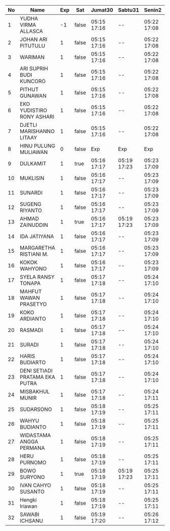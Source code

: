 | No | Name | Exp | Sat | Jumat30 | Sabtu31 | Senin2 | Selasa3 | Rabu4 | Kamis5 | Jumat6 | Sabtu7 | Senin9 | Selasa10 | Rabu11 | Kamis12 | Jumat13 | Sabtu14 | Senin16 | Selasa17 | Rabu18 | Kamis19 | Jumat20 | Sabtu21 | Senin23 | Selasa24 | Rabu25 | Kamis26 | Jumat27 | Sabtu28 | Senin30 |
|-----|-----|-----|-----|-----|-----|-----|-----|-----|-----|-----|-----|-----|-----|-----|-----|-----|-----|-----|-----|-----|-----|-----|-----|-----|-----|-----|-----|-----|-----|-----|
| 1 | YUDHA VIRMA ALLASCA | -1 | false | 05:15 17:16 | -- | 05:22 17:08 | 05:28 17:00 | 05:29 17:00 | 05:23 17:00 | 05:08 17:09 | -- | 05:08 17:24 | 05:11 17:17 | 05:18 17:00 | 05:04 17:23 | 05:18 17:27 | -- | 05:29 17:27 | 05:06 17:19 | 05:12 17:09 | 05:09 17:26 | 05:03 17:11 | -- | 05:04 17:14 | 05:07 17:05 | 05:25 17:07 | 05:17 17:29 | 05:04 17:10 | -- | 05:12 - |
| 2 | JOHAN ARI PITUTULU | 1 | false | 05:15 17:16 | -- | 05:22 17:08 | 05:28 17:00 | 05:29 17:00 | 05:23 17:00 | 05:08 17:09 | -- | 05:08 17:24 | 05:11 17:17 | 05:18 17:00 | 05:04 17:23 | 05:18 17:27 | -- | 05:29 17:27 | 05:06 17:19 | 05:12 17:09 | 05:09 17:26 | 05:03 17:11 | -- | 05:04 17:14 | 05:07 17:05 | 05:25 17:07 | 05:17 17:29 | 05:04 17:10 | -- | 05:12 - |
| 3 | WARIMAN | 1 | false | 05:15 17:16 | -- | 05:22 17:08 | 05:28 17:00 | 05:29 17:00 | 05:23 17:00 | 05:08 17:09 | -- | 05:08 17:24 | 05:11 17:17 | 05:18 17:00 | 05:04 17:23 | 05:18 17:27 | -- | 05:29 17:27 | 05:06 17:19 | 05:12 17:09 | 05:09 17:26 | 05:03 17:11 | -- | 05:04 17:14 | 05:07 17:05 | 05:25 17:07 | 05:17 17:29 | 05:04 17:10 | -- | 05:12 - |
| 4 | ARI SUPRIH BUDI KUNCORO | 1 | false | 05:15 17:16 | -- | 05:22 17:08 | 05:28 17:00 | 05:29 17:00 | 05:23 17:00 | 05:08 17:09 | -- | 05:08 17:24 | 05:11 17:17 | 05:18 17:00 | 05:04 17:23 | 05:18 17:27 | -- | 05:29 17:27 | 05:06 17:19 | 05:12 17:09 | 05:09 17:26 | 05:03 17:11 | -- | 05:04 17:14 | 05:07 17:05 | 05:25 17:07 | 05:17 17:29 | 05:04 17:10 | -- | 05:12 - |
| 5 | PITHUT GUNAWAN | 1 | false | 05:15 17:16 | -- | 05:22 17:08 | 05:28 17:00 | 05:29 17:00 | 05:23 17:00 | 05:08 17:09 | -- | 05:08 17:24 | 05:11 17:17 | 05:18 17:00 | 05:04 17:23 | 05:18 17:27 | -- | 05:29 17:27 | 05:06 17:19 | 05:12 17:09 | 05:09 17:26 | 05:03 17:11 | -- | 05:04 17:14 | 05:07 17:05 | 05:25 17:08 | 05:17 17:29 | 05:04 17:10 | -- | 05:12 - |
| 6 | EKO YUDISTIRO RONY ASHARI | 1 | false | 05:15 17:16 | -- | 05:22 17:08 | 05:28 17:00 | 05:29 17:00 | 05:23 17:00 | 05:08 17:09 | -- | 05:08 17:24 | 05:11 17:17 | 05:18 17:00 | 05:04 17:23 | 05:18 17:27 | -- | 05:29 17:27 | 05:06 17:19 | 05:12 17:09 | 05:09 17:26 | 05:03 17:12 | -- | 05:04 17:15 | 05:07 17:05 | 05:25 17:08 | 05:17 17:29 | 05:04 17:10 | -- | 05:12 - |
| 7 | DJETLI MARISHANNO LITAAY | 1 | false | 05:15 17:16 | -- | 05:22 17:08 | 05:28 17:00 | 05:29 17:00 | 05:23 17:00 | 05:08 17:09 | -- | 05:08 17:25 | 05:11 17:17 | 05:18 17:01 | 05:04 17:23 | 05:18 17:27 | -- | 05:29 17:27 | 05:06 17:19 | 05:12 17:09 | 05:09 17:26 | 05:03 17:12 | -- | 05:04 17:15 | 05:07 17:06 | 05:25 17:08 | 05:17 17:29 | 05:04 17:10 | -- | 05:12 - |
| 8 | HINU PULUNG MULIAWAN | 0 | false | Exp | Exp | Exp | Exp | Exp | Exp | Exp | Exp | Exp | Exp | Exp | Exp | Exp | Exp | Exp | Exp | Exp | Exp | Exp | Exp | Exp | Exp | Exp | Exp | Exp | Exp | Exp |
| 9 | DULKAMIT | 1 | true | 05:16 17:17 | 05:19 17:23 | 05:23 17:09 | 05:29 17:01 | 05:30 17:01 | 05:24 17:01 | 05:09 17:10 | 05:27 17:25 | 05:09 17:25 | 05:12 17:18 | 05:19 17:01 | 05:05 17:24 | 05:19 17:28 | 05:20 17:06 | 05:30 17:28 | 05:07 17:20 | 05:13 17:10 | 05:10 17:27 | 05:04 17:12 | 05:01 17:27 | 05:05 17:15 | 05:08 17:06 | 05:26 17:08 | 05:18 17:30 | 05:05 17:11 | 05:28 17:21 | 05:13 - |
| 10 | MUKLISIN | 1 | false | 05:16 17:17 | -- | 05:23 17:09 | 05:29 17:01 | 05:30 17:01 | 05:24 17:01 | 05:09 17:10 | -- | 05:09 17:25 | 05:12 17:18 | 05:19 17:01 | 05:05 17:24 | 05:19 17:28 | -- | 05:30 17:28 | 05:07 17:20 | 05:13 17:10 | 05:10 17:27 | 05:04 17:12 | -- | 05:05 17:15 | 05:08 17:06 | 05:26 17:08 | 05:18 17:30 | 05:05 17:11 | -- | 05:13 - |
| 11 | SUNARDI | 1 | false | 05:16 17:17 | -- | 05:23 17:09 | 05:29 17:01 | 05:30 17:01 | 05:24 17:01 | 05:09 17:10 | -- | 05:09 17:25 | 05:12 17:18 | 05:19 17:01 | 05:05 17:24 | 05:19 17:28 | -- | 05:30 17:28 | 05:07 17:20 | 05:13 17:10 | 05:10 17:27 | 05:04 17:12 | -- | 05:05 17:15 | 05:08 17:06 | 05:26 17:08 | 05:18 17:30 | 05:05 17:11 | -- | 05:13 - |
| 12 | SUGENG RIYANTO | 1 | false | 05:16 17:17 | -- | 05:23 17:09 | 05:29 17:01 | 05:30 17:01 | 05:24 17:01 | 05:09 17:10 | -- | 05:09 17:25 | 05:12 17:18 | 05:19 17:01 | 05:05 17:24 | 05:19 17:28 | -- | 05:30 17:28 | 05:07 17:20 | 05:13 17:10 | 05:10 17:27 | 05:04 17:12 | -- | 05:05 17:16 | 05:08 17:06 | 05:26 17:09 | 05:18 17:30 | 05:05 17:11 | -- | 05:13 - |
| 13 | AHMAD ZAINUDDIN | 1 | true | 05:16 17:17 | 05:19 17:23 | 05:23 17:09 | 05:29 17:01 | 05:30 17:01 | 05:24 17:01 | 05:09 17:10 | 05:27 17:25 | 05:09 17:25 | 05:12 17:18 | 05:19 17:01 | 05:05 17:24 | 05:19 17:28 | 05:20 17:06 | 05:30 17:28 | 05:07 17:20 | 05:13 17:10 | 05:10 17:27 | 05:04 17:12 | 05:01 17:27 | 05:05 17:16 | 05:08 17:06 | 05:26 17:09 | 05:18 17:30 | 05:05 17:11 | 05:28 17:21 | 05:13 - |
| 14 | IDA JATIYANA | 1 | false | 05:16 17:17 | -- | 05:23 17:09 | 05:29 17:01 | 05:30 17:01 | 05:24 17:01 | 05:09 17:10 | -- | 05:09 17:25 | 05:12 17:18 | 05:19 17:02 | 05:05 17:24 | 05:19 17:28 | -- | 05:30 17:28 | 05:07 17:20 | 05:13 17:10 | 05:10 17:27 | 05:04 17:13 | -- | 05:05 17:16 | 05:08 17:06 | 05:26 17:09 | 05:18 17:30 | 05:05 17:11 | -- | 05:13 - |
| 15 | MARGARETHA RISTIANI M. | 1 | false | 05:16 17:17 | -- | 05:23 17:09 | 05:29 17:01 | 05:30 17:01 | 05:24 17:01 | 05:09 17:10 | -- | 05:09 17:26 | 05:12 17:18 | 05:19 17:02 | 05:05 17:25 | 05:19 17:28 | -- | 05:30 17:28 | 05:07 17:20 | 05:13 17:10 | 05:10 17:27 | 05:04 17:13 | -- | 05:05 17:16 | 05:08 17:06 | 05:26 17:09 | 05:18 17:31 | 05:05 17:11 | -- | 05:13 - |
| 16 | KOKOK WAHYONO | 1 | false | 05:16 17:17 | -- | 05:23 17:09 | 05:29 17:01 | 05:30 17:01 | 05:24 17:01 | 05:09 17:10 | -- | 05:09 17:26 | 05:13 17:18 | 05:19 17:02 | 05:05 17:25 | 05:20 17:29 | -- | 05:30 17:28 | 05:07 17:20 | 05:13 17:10 | 05:10 17:27 | 05:04 17:13 | -- | 05:06 17:17 | 05:08 17:07 | 05:26 17:09 | 05:19 17:31 | 05:05 17:11 | -- | 05:14 - |
| 17 | SYELA RANSY TONAPA | 1 | false | 05:17 17:18 | -- | 05:24 17:10 | 05:30 17:02 | 05:31 17:02 | 05:25 17:02 | 05:10 17:11 | -- | 05:10 17:26 | 05:13 17:19 | 05:20 17:02 | 05:06 17:25 | 05:20 17:29 | -- | 05:31 17:29 | 05:08 17:21 | 05:14 17:11 | 05:11 17:28 | 05:05 17:13 | -- | 05:06 17:17 | 05:09 17:07 | 05:27 17:10 | 05:19 17:31 | 05:06 17:12 | -- | 05:14 - |
| 18 | MAHFUT WAWAN PRASETYO | 1 | false | 05:17 17:18 | -- | 05:24 17:10 | 05:30 17:02 | 05:31 17:02 | 05:25 17:02 | 05:10 17:11 | -- | 05:10 17:26 | 05:13 17:19 | 05:20 17:02 | 05:06 17:25 | 05:20 17:29 | -- | 05:31 17:29 | 05:08 17:21 | 05:14 17:11 | 05:11 17:28 | 05:05 17:13 | -- | 05:06 17:17 | 05:09 17:07 | 05:27 17:10 | 05:19 17:31 | 05:06 17:12 | -- | 05:14 - |
| 19 | KOKO ARDIANTO | 1 | false | 05:17 17:18 | -- | 05:24 17:10 | 05:30 17:02 | 05:31 17:02 | 05:25 17:02 | 05:10 17:11 | -- | 05:10 17:26 | 05:13 17:19 | 05:20 17:03 | 05:06 17:25 | 05:20 17:29 | -- | 05:31 17:29 | 05:08 17:21 | 05:14 17:11 | 05:11 17:28 | 05:05 17:13 | -- | 05:06 17:18 | 05:09 17:07 | 05:27 17:10 | 05:19 17:31 | 05:06 17:12 | -- | 05:14 - |
| 20 | RASMADI | 1 | false | 05:17 17:18 | -- | 05:24 17:10 | 05:30 17:02 | 05:31 17:02 | 05:25 17:02 | 05:10 17:11 | -- | 05:10 17:26 | 05:13 17:19 | 05:20 17:03 | 05:06 17:26 | 05:20 17:29 | -- | 05:31 17:29 | 05:08 17:21 | 05:14 17:11 | 05:11 17:28 | 05:05 17:13 | -- | 05:06 17:18 | 05:09 17:07 | 05:27 17:10 | 05:19 17:31 | 05:06 17:12 | -- | 05:14 - |
| 21 | SURADI | 1 | false | 05:17 17:18 | -- | 05:24 17:10 | 05:30 17:02 | 05:31 17:02 | 05:25 17:02 | 05:10 17:11 | -- | 05:10 17:26 | 05:13 17:19 | 05:20 17:03 | 05:06 17:26 | 05:20 17:29 | -- | 05:31 17:29 | 05:08 17:21 | 05:14 17:11 | 05:11 17:28 | 05:05 17:14 | -- | 05:06 17:18 | 05:09 17:07 | 05:27 17:10 | 05:19 17:32 | 05:06 17:12 | -- | 05:14 - |
| 22 | HARIS BUDIARTO | 1 | false | 05:17 17:18 | -- | 05:24 17:10 | 05:30 17:02 | 05:31 17:02 | 05:25 17:02 | 05:10 17:11 | -- | 05:10 17:27 | 05:13 17:19 | 05:20 17:03 | 05:06 17:26 | 05:20 17:29 | -- | 05:31 17:29 | 05:08 17:21 | 05:14 17:11 | 05:11 17:28 | 05:05 17:14 | -- | 05:06 17:18 | 05:09 17:07 | 05:27 17:10 | 05:19 17:32 | 05:06 17:12 | -- | 05:14 - |
| 23 | DENI SETIADI PRATAMA EKA PUTRA | 1 | false | 05:17 17:18 | -- | 05:24 17:10 | 05:30 17:02 | 05:31 17:02 | 05:25 17:02 | 05:10 17:11 | -- | 05:10 17:27 | 05:14 17:19 | 05:20 17:03 | 05:06 17:26 | 05:20 17:29 | -- | 05:31 17:29 | 05:08 17:21 | 05:14 17:11 | 05:11 17:28 | 05:05 17:14 | -- | 05:06 17:18 | 05:09 17:08 | 05:27 17:10 | 05:19 17:32 | 05:06 17:12 | -- | 05:14 - |
| 24 | MISBAKHUL MUNIR | 1 | false | 05:17 17:18 | -- | 05:24 17:11 | 05:31 17:02 | 05:31 17:02 | 05:25 17:03 | 05:10 17:11 | -- | 05:10 17:27 | 05:14 17:19 | 05:20 17:03 | 05:07 17:26 | 05:21 17:30 | -- | 05:31 17:29 | 05:08 17:21 | 05:14 17:11 | 05:12 17:29 | 05:05 17:14 | -- | 05:07 17:19 | 05:09 17:08 | 05:27 17:11 | 05:20 17:32 | 05:06 17:13 | -- | 05:15 - |
| 25 | SUDARSONO | 1 | false | 05:18 17:19 | -- | 05:25 17:11 | 05:31 17:03 | 05:32 17:03 | 05:26 17:03 | 05:11 17:12 | -- | 05:11 17:27 | 05:14 17:20 | 05:21 17:03 | 05:07 17:27 | 05:21 17:30 | -- | 05:32 17:30 | 05:09 17:22 | 05:15 17:12 | 05:12 17:29 | 05:06 17:14 | -- | 05:07 17:19 | 05:10 17:08 | 05:28 17:11 | 05:20 17:32 | 05:07 17:13 | -- | 05:15 - |
| 26 | WAHYU BUDIANTO | 1 | false | 05:18 17:19 | -- | 05:25 17:11 | 05:31 17:03 | 05:32 17:03 | 05:26 17:03 | 05:11 17:12 | -- | 05:11 17:27 | 05:14 17:20 | 05:21 17:04 | 05:07 17:27 | 05:21 17:30 | -- | 05:32 17:30 | 05:09 17:22 | 05:15 17:12 | 05:12 17:29 | 05:06 17:14 | -- | 05:07 17:19 | 05:10 17:08 | 05:28 17:11 | 05:20 17:32 | 05:07 17:13 | -- | 05:15 - |
| 27 | WIDASTAMA ANGGA PERMANA | 1 | false | 05:18 17:19 | -- | 05:25 17:11 | 05:31 17:03 | 05:32 17:03 | 05:26 17:03 | 05:11 17:12 | -- | 05:11 17:27 | 05:14 17:20 | 05:21 17:04 | 05:07 17:27 | 05:21 17:30 | -- | 05:32 17:30 | 05:09 17:22 | 05:15 17:12 | 05:12 17:29 | 05:06 17:14 | -- | 05:07 17:19 | 05:10 17:08 | 05:28 17:11 | 05:20 17:32 | 05:07 17:13 | -- | 05:15 - |
| 28 | HERU PURNOMO | 1 | false | 05:18 17:19 | -- | 05:25 17:11 | 05:31 17:03 | 05:32 17:03 | 05:26 17:03 | 05:11 17:12 | -- | 05:11 17:28 | 05:14 17:20 | 05:21 17:04 | 05:07 17:27 | 05:21 17:30 | -- | 05:32 17:30 | 05:09 17:22 | 05:15 17:12 | 05:12 17:29 | 05:06 17:14 | -- | 05:07 17:20 | 05:10 17:08 | 05:28 17:11 | 05:20 17:33 | 05:07 17:13 | -- | 05:15 - |
| 29 | BOWO SURYONO | 1 | true | 05:18 17:19 | 05:19 17:23 | 05:25 17:11 | 05:31 17:03 | 05:32 17:03 | 05:26 17:03 | 05:11 17:12 | 05:27 17:25 | 05:11 17:28 | 05:14 17:20 | 05:21 17:04 | 05:07 17:27 | 05:21 17:30 | 05:20 17:06 | 05:32 17:30 | 05:09 17:22 | 05:15 17:12 | 05:12 17:29 | 05:06 17:15 | 05:01 17:27 | 05:07 17:20 | 05:10 17:08 | 05:28 17:11 | 05:20 17:33 | 05:07 17:13 | 05:28 17:21 | 05:15 - |
| 30 | IVAN CAHYO SUSANTO | 1 | false | 05:18 17:19 | -- | 05:25 17:11 | 05:31 17:03 | 05:32 17:03 | 05:26 17:03 | 05:11 17:12 | -- | 05:11 17:28 | 05:14 17:20 | 05:21 17:04 | 05:07 17:27 | 05:21 17:30 | -- | 05:32 17:30 | 05:09 17:22 | 05:15 17:12 | 05:12 17:29 | 05:06 17:15 | -- | 05:07 17:20 | 05:10 17:09 | 05:28 17:11 | 05:20 17:33 | 05:07 17:13 | -- | 05:15 - |
| 31 | Hengki Iriawan | 1 | false | 05:18 17:19 | -- | 05:25 17:11 | 05:31 17:03 | 05:32 17:03 | 05:26 17:04 | 05:11 17:12 | -- | 05:11 17:28 | 05:15 17:20 | 05:21 17:04 | 05:07 17:28 | 05:21 17:31 | -- | 05:32 17:30 | 05:09 17:22 | 05:15 17:12 | 05:12 17:29 | 05:06 17:15 | -- | 05:07 17:20 | 05:10 17:09 | 05:28 17:12 | 05:20 17:33 | 05:07 17:13 | -- | 05:15 - |
| 32 | SAWABI ICHSANU | 1 | false | 05:19 17:20 | -- | 05:26 17:12 | 05:32 17:04 | 05:33 17:04 | 05:27 17:04 | 05:12 17:13 | -- | 05:12 17:28 | 05:15 17:21 | 05:22 17:04 | 05:08 17:28 | 05:22 17:31 | -- | 05:33 17:31 | 05:10 17:23 | 05:16 17:13 | 05:13 17:30 | 05:07 17:15 | -- | 05:08 17:21 | 05:11 17:09 | 05:29 17:12 | 05:21 17:33 | 05:08 17:14 | -- | 05:16 - |
